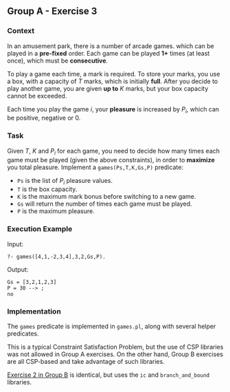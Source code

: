 ## Group A - Exercise 3

### Context
In an amusement park, there is a number of arcade games. which can be played in a **pre-fixed** order.
Each game can be played **1+** times (at least once), which must be **consecutive**.

To play a game each time, a mark is required. To store your marks, you use a box, with a capacity of $T$ marks, which is initially **full**.
After you decide to play another game, you are given **up to** $K$ marks, but your box capacity cannot be exceeded.

Each time you play the game $i$, your **pleasure** is increased by $P_i$, which can be positive, negative or $0$.

### Task
Given $T$, $K$ and $P_i$ for each game, you need to decide how many times each game must be played (given the above constraints), in order to **maximize** you total pleasure.
Implement a `games(Ps,T,K,Gs,P)` predicate:
- `Ps` is the list of $P_i$ pleasure values.
- `T` is the box capacity.
- `K` is the maximum mark bonus before switching to a new game.
- `Gs` will return the number of times each game must be played.
- `P` is the maximum pleasure.

### Execution Example
Input:

    ?- games([4,1,-2,3,4],3,2,Gs,P).

Output:

    Gs = [3,2,1,2,3]
    P = 30 --> ;
    no

### Implementation
The `games` predicate is implemented in `games.pl`, along with several helper predicates.

This is a typical Constraint Satisfaction Problem, but the use of CSP libraries was not allowed in Group A exercises. On the other hand, Group B exercises are all CSP-based and take advantage of such libraries.

[Exercise 2 in Group B](../GamesPleasureCSP) is identical, but uses the `ic` and `branch_and_bound` libraries.
